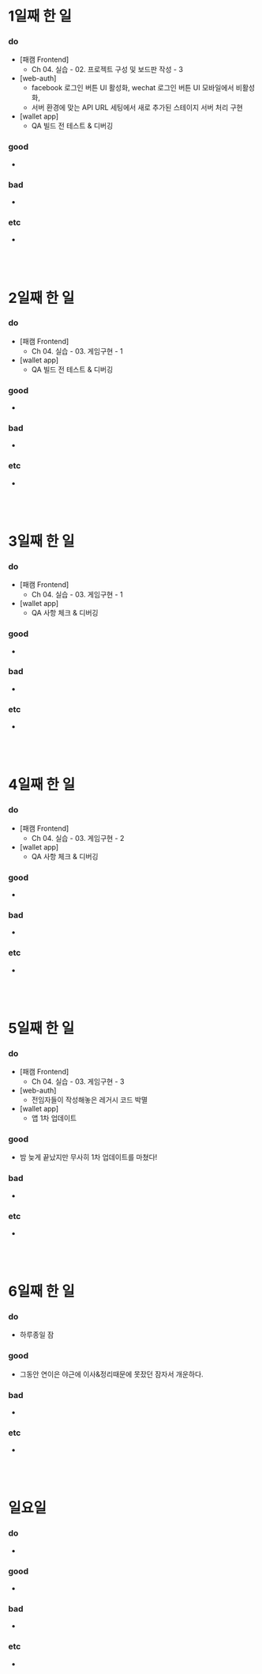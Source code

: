 # 1일째 한 일 
### do
- [패캠 Frontend]
  - Ch 04. 실습 - 02. 프로젝트 구성 및 보드판 작성 - 3
- [web-auth]
  - facebook 로그인 버튼 UI 활성화, wechat 로그인 버튼 UI 모바일에서 비활성화, 
  - 서버 환경에 맞는 API URL 세팅에서 새로 추가된 스테이지 서버 처리 구현
- [wallet app]
  - QA 빌드 전 테스트 & 디버깅
### good
- 

### bad
- 

### etc
- 

<br /><br />

# 2일째 한 일 
### do
- [패캠 Frontend]
  - Ch 04. 실습 - 03. 게임구현 - 1
- [wallet app]
  - QA 빌드 전 테스트 & 디버깅

### good
-

### bad
-

### etc
-

<br /><br />


# 3일째 한 일 
### do
- [패캠 Frontend] 
  - Ch 04. 실습 - 03. 게임구현 - 1 
- [wallet app]
  - QA 사항 체크 & 디버깅
  
### good
-

### bad
-

### etc
-

<br /><br />

# 4일째 한 일 
### do
- [패캠 Frontend]
  - Ch 04. 실습 - 03. 게임구현 - 2 
- [wallet app]
  - QA 사항 체크 & 디버깅

### good
-

### bad
-

### etc
- 

<br /><br />

# 5일째 한 일 
### do
- [패캠 Frontend]
  - Ch 04. 실습 - 03. 게임구현 - 3
- [web-auth]
  - 전임자들이 작성해놓은 레거시 코드 박멸
- [wallet app]
  - 앱 1차 업데이트

### good
- 밤 늦게 끝났지만 무사히 1차 업데이트를 마쳤다!

### bad
- 

### etc
- 

<br /><br />

# 6일째 한 일 
### do
- 하루종일 잠

### good
- 그동안 연이은 야근에 이사&정리때문에 못잤던 잠자서 개운하다. 
 
### bad
-

### etc
-

<br /><br />

# 일요일
### do
-

### good
-

### bad
- 

### etc
-

<br /><br />
